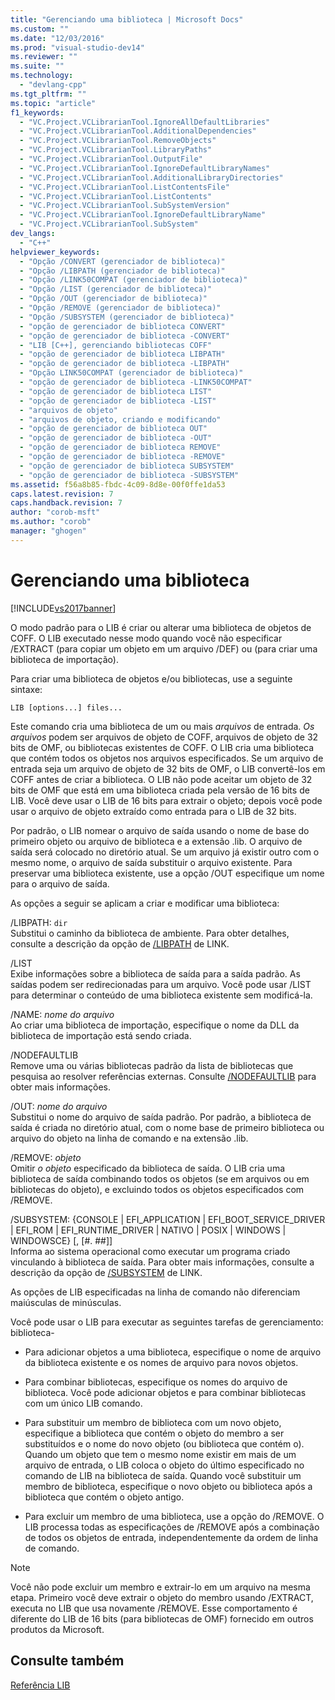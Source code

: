 ```yaml
---
title: "Gerenciando uma biblioteca | Microsoft Docs"
ms.custom: ""
ms.date: "12/03/2016"
ms.prod: "visual-studio-dev14"
ms.reviewer: ""
ms.suite: ""
ms.technology: 
  - "devlang-cpp"
ms.tgt_pltfrm: ""
ms.topic: "article"
f1_keywords: 
  - "VC.Project.VCLibrarianTool.IgnoreAllDefaultLibraries"
  - "VC.Project.VCLibrarianTool.AdditionalDependencies"
  - "VC.Project.VCLibrarianTool.RemoveObjects"
  - "VC.Project.VCLibrarianTool.LibraryPaths"
  - "VC.Project.VCLibrarianTool.OutputFile"
  - "VC.Project.VCLibrarianTool.IgnoreDefaultLibraryNames"
  - "VC.Project.VCLibrarianTool.AdditionalLibraryDirectories"
  - "VC.Project.VCLibrarianTool.ListContentsFile"
  - "VC.Project.VCLibrarianTool.ListContents"
  - "VC.Project.VCLibrarianTool.SubSystemVersion"
  - "VC.Project.VCLibrarianTool.IgnoreDefaultLibraryName"
  - "VC.Project.VCLibrarianTool.SubSystem"
dev_langs: 
  - "C++"
helpviewer_keywords: 
  - "Opção /CONVERT (gerenciador de biblioteca)"
  - "Opção /LIBPATH (gerenciador de biblioteca)"
  - "Opção /LINK50COMPAT (gerenciador de biblioteca)"
  - "Opção /LIST (gerenciador de biblioteca)"
  - "Opção /OUT (gerenciador de biblioteca)"
  - "Opção /REMOVE (gerenciador de biblioteca)"
  - "Opção /SUBSYSTEM (gerenciador de biblioteca)"
  - "opção de gerenciador de biblioteca CONVERT"
  - "opção de gerenciador de biblioteca -CONVERT"
  - "LIB [C++], gerenciando bibliotecas COFF"
  - "opção de gerenciador de biblioteca LIBPATH"
  - "opção de gerenciador de biblioteca -LIBPATH"
  - "Opção LINK50COMPAT (gerenciador de biblioteca)"
  - "opção de gerenciador de biblioteca -LINK50COMPAT"
  - "opção de gerenciador de biblioteca LIST"
  - "opção de gerenciador de biblioteca -LIST"
  - "arquivos de objeto"
  - "arquivos de objeto, criando e modificando"
  - "opção de gerenciador de biblioteca OUT"
  - "opção de gerenciador de biblioteca -OUT"
  - "opção de gerenciador de biblioteca REMOVE"
  - "opção de gerenciador de biblioteca -REMOVE"
  - "opção de gerenciador de biblioteca SUBSYSTEM"
  - "opção de gerenciador de biblioteca -SUBSYSTEM"
ms.assetid: f56a8b85-fbdc-4c09-8d8e-00f0ffe1da53
caps.latest.revision: 7
caps.handback.revision: 7
author: "corob-msft"
ms.author: "corob"
manager: "ghogen"
---
```

# Gerenciando uma biblioteca
[!INCLUDE[vs2017banner](../../assembler/inline/includes/vs2017banner.md)]

O modo padrão para o LIB é criar ou alterar uma biblioteca de objetos de COFF.  O LIB executado nesse modo quando você não especificar \/EXTRACT \(para copiar um objeto em um arquivo \/DEF\) ou \(para criar uma biblioteca de importação\).  
  
 Para criar uma biblioteca de objetos e\/ou bibliotecas, use a seguinte sintaxe:  
  
```  
LIB [options...] files...  
```  
  
 Este comando cria uma biblioteca de um ou mais *arquivos*  de entrada.  *Os arquivos* podem ser arquivos de objeto de COFF, arquivos de objeto de 32 bits de OMF, ou bibliotecas existentes de COFF.  O LIB cria uma biblioteca que contém todos os objetos nos arquivos especificados.  Se um arquivo de entrada seja um arquivo de objeto de 32 bits de OMF, o LIB convertê\-los em COFF antes de criar a biblioteca.  O LIB não pode aceitar um objeto de 32 bits de OMF que está em uma biblioteca criada pela versão de 16 bits de LIB.  Você deve usar o LIB de 16 bits para extrair o objeto; depois você pode usar o arquivo de objeto extraído como entrada para o LIB de 32 bits.  
  
 Por padrão, o LIB nomear o arquivo de saída usando o nome de base do primeiro objeto ou arquivo de biblioteca e a extensão .lib.  O arquivo de saída será colocado no diretório atual.  Se um arquivo já existir outro com o mesmo nome, o arquivo de saída substituir o arquivo existente.  Para preservar uma biblioteca existente, use a opção \/OUT especifique um nome para o arquivo de saída.  
  
 As opções a seguir se aplicam a criar e modificar uma biblioteca:  
  
 \/LIBPATH: `dir`  
 Substitui o caminho da biblioteca de ambiente.  Para obter detalhes, consulte a descrição da opção de [\/LIBPATH](../../build/reference/libpath-additional-libpath.md) de LINK.  
  
 \/LIST  
 Exibe informações sobre a biblioteca de saída para a saída padrão.  As saídas podem ser redirecionadas para um arquivo.  Você pode usar \/LIST para determinar o conteúdo de uma biblioteca existente sem modificá\-la.  
  
 \/NAME: *nome do arquivo*  
 Ao criar uma biblioteca de importação, especifique o nome da DLL da biblioteca de importação está sendo criada.  
  
 \/NODEFAULTLIB  
 Remove uma ou várias bibliotecas padrão da lista de bibliotecas que pesquisa ao resolver referências externas.  Consulte [\/NODEFAULTLIB](../../build/reference/nodefaultlib-ignore-libraries.md) para obter mais informações.  
  
 \/OUT: *nome do arquivo*  
 Substitui o nome do arquivo de saída padrão.  Por padrão, a biblioteca de saída é criada no diretório atual, com o nome base de primeiro biblioteca ou arquivo do objeto na linha de comando e na extensão .lib.  
  
 \/REMOVE: *objeto*  
 Omitir *o objeto* especificado da biblioteca de saída.  O LIB cria uma biblioteca de saída combinando todos os objetos \(se em arquivos ou em bibliotecas do objeto\), e excluindo todos os objetos especificados com \/REMOVE.  
  
 \/SUBSYSTEM: {CONSOLE &#124; EFI\_APPLICATION &#124; EFI\_BOOT\_SERVICE\_DRIVER &#124; EFI\_ROM &#124; EFI\_RUNTIME\_DRIVER &#124; NATIVO &#124; POSIX &#124; WINDOWS &#124; WINDOWSCE} \[, \[\#. \#\#\]\]  
 Informa ao sistema operacional como executar um programa criado vinculando à biblioteca de saída.  Para obter mais informações, consulte a descrição da opção de [\/SUBSYSTEM](../../build/reference/subsystem-specify-subsystem.md) de LINK.  
  
 As opções de LIB especificadas na linha de comando não diferenciam maiúsculas de minúsculas.  
  
 Você pode usar o LIB para executar as seguintes tarefas de gerenciamento: biblioteca\-  
  
-   Para adicionar objetos a uma biblioteca, especifique o nome de arquivo da biblioteca existente e os nomes de arquivo para novos objetos.  
  
-   Para combinar bibliotecas, especifique os nomes do arquivo de biblioteca.  Você pode adicionar objetos e para combinar bibliotecas com um único LIB comando.  
  
-   Para substituir um membro de biblioteca com um novo objeto, especifique a biblioteca que contém o objeto do membro a ser substituídos e o nome do novo objeto \(ou biblioteca que contém o\).  Quando um objeto que tem o mesmo nome existir em mais de um arquivo de entrada, o LIB coloca o objeto do último especificado no comando de LIB na biblioteca de saída.  Quando você substituir um membro de biblioteca, especifique o novo objeto ou biblioteca após a biblioteca que contém o objeto antigo.  
  
-   Para excluir um membro de uma biblioteca, use a opção do \/REMOVE.  O LIB processa todas as especificações de \/REMOVE após a combinação de todos os objetos de entrada, independentemente da ordem de linha de comando.  
  
> [!NOTE]
>  Você não pode excluir um membro e extrair\-lo em um arquivo na mesma etapa.  Primeiro você deve extrair o objeto do membro usando \/EXTRACT, executa no LIB que usa novamente \/REMOVE.  Esse comportamento é diferente do LIB de 16 bits \(para bibliotecas de OMF\) fornecido em outros produtos da Microsoft.  
  
## Consulte também  
 [Referência LIB](../../build/reference/lib-reference.md)